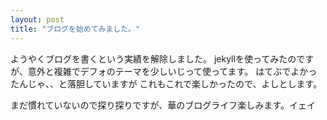 ```yaml
---
layout: post
title: "ブログを始めてみました。"
---
```


ようやくブログを書くという実績を解除しました。
jekyllを使ってみたのですが、意外と複雑でデフォのテーマを少しいじって使ってます。
はてぶでよかったんじゃ、、と落胆していますが
これもこれで楽しかったので、よしとします。

まだ慣れていないので探り探りですが、華のブログライフ楽しみます。イェイ
